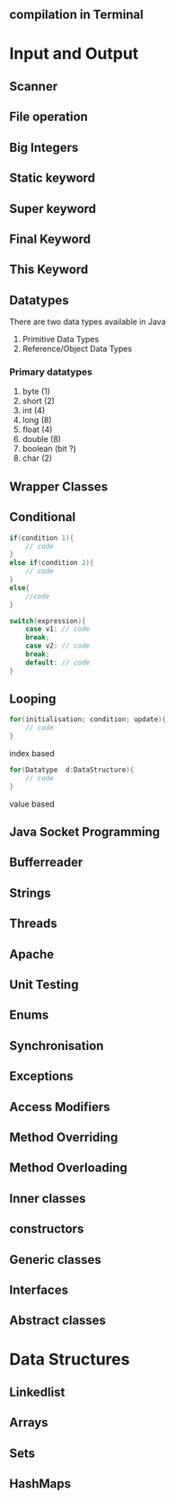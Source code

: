 ## compilation in Terminal 

# Input and Output 

## Scanner

## File operation

## Big Integers

## Static keyword 

## Super keyword

## Final Keyword

## This Keyword


## Datatypes
There are two data types available in Java 
1. Primitive Data Types
2. Reference/Object Data Types

### Primary datatypes
1. byte (1)
2. short (2)
3. int (4)
4. long (8)
5. float (4)
6. double (8)
7. boolean (bit ?)
8. char (2)

## Wrapper Classes


## Conditional 

```java
if(condition 1){
	// code
}
else if(condition 2){
	// code
}
else{
	//code
}
```

```java
switch(expression){
	case v1: // code 
	break;
	case v2: // code 
	break;	
	default: // code
}
```	
## Looping 
```java
for(initialisation; condition; update){
	// code
}
```
index based
```java
for(Datatype  d:DataStructure){
	// code
}
```
value based

## Java Socket Programming

## Bufferreader

## Strings

## Threads

## Apache

## Unit Testing


## Enums 

## Synchronisation


## Exceptions

## Access Modifiers


## Method Overriding

## Method Overloading 

## Inner classes 

## constructors

## Generic classes 

## Interfaces

## Abstract classes

# Data Structures

## Linkedlist 

## Arrays

## Sets


## HashMaps


